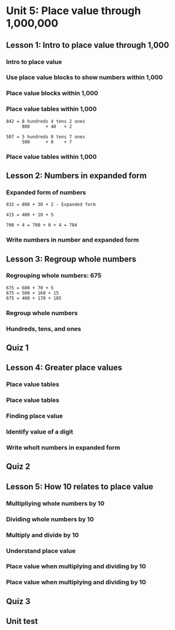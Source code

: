 # Unit 5: Place value through 1,000,000

## Lesson 1: Intro to place value through 1,000

### Intro to place value

### Use place value blocks to show numbers within 1,000

### Place value blocks within 1,000

### Place value tables within 1,000

```
842 = 8 hundreds 4 tens 2 ones   
      800      + 40   + 2
```
```
507 = 5 hundreds 0 tens 7 ones
      500      + 0    + 7
```

### Place value tables within 1,000

## Lesson 2: Numbers in expanded form

### Expanded form of numbers

```
832 = 800 + 30 + 2 - Expanded form
```
```
415 = 400 + 10 + 5
```
```
700 + 4 = 700 + 0 + 4 = 704
```

### Write numbers in number and expanded form

## Lesson 3: Regroup whole numbers

### Regrouping whole numbers: 675

```
675 = 600 + 70 + 5 
675 = 500 + 160 + 15
675 = 400 + 170 + 105
```

### Regroup whole numbers

### Hundreds, tens, and ones

## Quiz 1

## Lesson 4: Greater place values

### Place value tables

### Place value tables

### Finding place value

### Identify value of a digit

### Write wholt numbers in expanded form

## Quiz 2

## Lesson 5: How 10 relates to place value

### Multipliying whole numbers by 10

### Dividing whole numbers by 10

### Multiply and divide by 10

### Understand place value

### Place value when multiplying and dividing by 10

### Place value when multiplying and dividing by 10

## Quiz 3

## Unit test